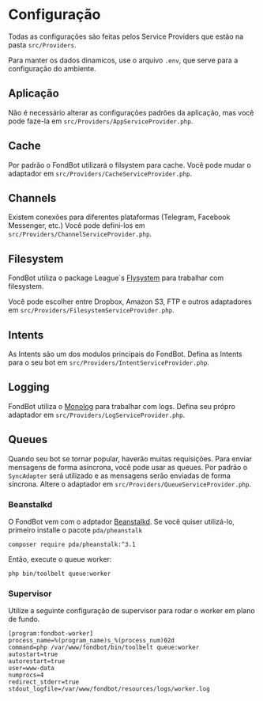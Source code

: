 # Configuração
Todas as configurações são feitas pelos Service Providers que estão na pasta `src/Providers`.

Para manter os dados dinamicos, use o arquivo `.env`, que serve para a configuração do ambiente.

## Aplicação
Não é necessário alterar as configurações padrões da aplicação, mas você pode faze-la em `src/Providers/AppServiceProvider.php`.

## Cache
Por padrão o FondBot utilizará o filsystem para cache. Você pode mudar o adaptador em `src/Providers/CacheServiceProvider.php`.

## Channels
Existem conexões para diferentes plataformas (Telegram, Facebook Messenger, etc.) Você pode defini-los em `src/Providers/ChannelServiceProvider.php`.

## Filesystem
FondBot utiliza o package League`s [Flysystem](https://flysystem.thephpleague.com) para trabalhar com filesystem.


Você pode escolher entre Dropbox, Amazon S3, FTP e outros adaptadores em `src/Providers/FilesystemServiceProvider.php`.

## Intents
As Intents são um dos modulos principais do FondBot. Defina as Intents para o seu bot em `src/Providers/IntentServiceProvider.php`.

## Logging
FondBot utiliza o  [Monolog](https://seldaek.github.io/monolog/) para trabalhar com logs.
Defina seu própro adaptador em `src/Providers/LogServiceProvider.php`.

## Queues
Quando seu bot se tornar popular, haverão muitas requisições.
Para enviar mensagens de forma asíncrona, você pode usar as queues.
Por padrão o `SyncAdapter` será utilizado e as mensagens serão enviadas de forma síncrona.
Altere o adaptador em `src/Providers/QueueServiceProvider.php`.

### Beanstalkd
O FondBot vem com o adptador [Beanstalkd](http://kr.github.io/beanstalkd/).
Se você quiser utilizá-lo, primeiro installe o pacote `pda/pheanstalk`

    composer require pda/pheanstalk:^3.1

Então, execute o queue worker:

    php bin/toolbelt queue:worker

### Supervisor
Utilize a seguinte configuração de supervisor para rodar o worker em plano de fundo.

    [program:fondbot-worker]
    process_name=%(program_name)s_%(process_num)02d
    command=php /var/www/fondbot/bin/toolbelt queue:worker
    autostart=true
    autorestart=true
    user=www-data
    numprocs=4
    redirect_stderr=true
    stdout_logfile=/var/www/fondbot/resources/logs/worker.log
